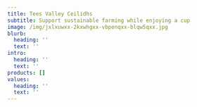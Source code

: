 ```yaml
---
title: Tees Valley Ceilidhs
subtitle: Support sustainable farming while enjoying a cup
image: /img/jxlxuwxx-2kxwhgxx-vbpenqxx-blqw5qxx.jpg
blurb:
  heading: ''
  text: ''
intro:
  heading: ''
  text: ''
products: []
values:
  heading: ''
  text: ''
---
```


